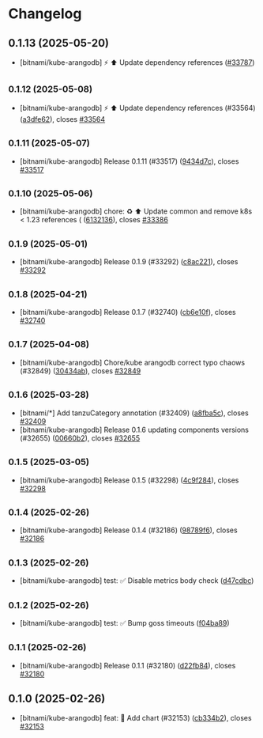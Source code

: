 # Changelog

## 0.1.13 (2025-05-20)

* [bitnami/kube-arangodb] :zap: :arrow_up: Update dependency references ([#33787](https://github.com/bitnami/charts/pull/33787))

## <small>0.1.12 (2025-05-08)</small>

* [bitnami/kube-arangodb] :zap: :arrow_up: Update dependency references (#33564) ([a3dfe62](https://github.com/bitnami/charts/commit/a3dfe62fbefc97ef866fdbc3f2c25472c46db148)), closes [#33564](https://github.com/bitnami/charts/issues/33564)

## <small>0.1.11 (2025-05-07)</small>

* [bitnami/kube-arangodb] Release 0.1.11 (#33517) ([9434d7c](https://github.com/bitnami/charts/commit/9434d7cb5843f53850b6ea9d5809fe8f93f3035c)), closes [#33517](https://github.com/bitnami/charts/issues/33517)

## <small>0.1.10 (2025-05-06)</small>

* [bitnami/kube-arangodb] chore: :recycle: :arrow_up: Update common and remove k8s < 1.23 references ( ([6132136](https://github.com/bitnami/charts/commit/6132136a1c80de7cf4ac0fa58e6a01114f0dbc59)), closes [#33386](https://github.com/bitnami/charts/issues/33386)

## <small>0.1.9 (2025-05-01)</small>

* [bitnami/kube-arangodb] Release 0.1.9 (#33292) ([c8ac221](https://github.com/bitnami/charts/commit/c8ac221845f2646e59b14111153f78745455dcc4)), closes [#33292](https://github.com/bitnami/charts/issues/33292)

## <small>0.1.8 (2025-04-21)</small>

* [bitnami/kube-arangodb] Release 0.1.7 (#32740) ([cb6e10f](https://github.com/bitnami/charts/commit/cb6e10f445931655265cbef55e4dd6584b833937)), closes [#32740](https://github.com/bitnami/charts/issues/32740)

## <small>0.1.7 (2025-04-08)</small>

* [bitnami/kube-arangodb] Chore/kube arangodb correct typo chaows (#32849) ([30434ab](https://github.com/bitnami/charts/commit/30434ab690cb6b52d248ff1289adff0c9a2d4dcd)), closes [#32849](https://github.com/bitnami/charts/issues/32849)

## <small>0.1.6 (2025-03-28)</small>

* [bitnami/*] Add tanzuCategory annotation (#32409) ([a8fba5c](https://github.com/bitnami/charts/commit/a8fba5cb01f6f4464ca7f69c50b0fbe97d837a95)), closes [#32409](https://github.com/bitnami/charts/issues/32409)
* [bitnami/kube-arangodb] Release 0.1.6 updating components versions (#32655) ([00660b2](https://github.com/bitnami/charts/commit/00660b2d4d38484b27e9754fbc0c34fa28b7b75b)), closes [#32655](https://github.com/bitnami/charts/issues/32655)

## <small>0.1.5 (2025-03-05)</small>

* [bitnami/kube-arangodb] Release 0.1.5 (#32298) ([4c9f284](https://github.com/bitnami/charts/commit/4c9f284bbe42918aacab93b6315add30528abe6b)), closes [#32298](https://github.com/bitnami/charts/issues/32298)

## <small>0.1.4 (2025-02-26)</small>

* [bitnami/kube-arangodb] Release 0.1.4 (#32186) ([98789f6](https://github.com/bitnami/charts/commit/98789f6b2c2cffaf7b6c469102fdd81a8e1c5567)), closes [#32186](https://github.com/bitnami/charts/issues/32186)

## <small>0.1.3 (2025-02-26)</small>

* [bitnami/kube-arangodb] test: :white_check_mark: Disable metrics body check ([d47cdbc](https://github.com/bitnami/charts/commit/d47cdbca7dde1b078741fcda0ad8808d942ba7d2))

## <small>0.1.2 (2025-02-26)</small>

* [bitnami/kube-arangodb] test: :white_check_mark: Bump goss timeouts ([f04ba89](https://github.com/bitnami/charts/commit/f04ba89e09d0825f5d153cfbfca3ba3109089ae5))

## <small>0.1.1 (2025-02-26)</small>

* [bitnami/kube-arangodb] Release 0.1.1 (#32180) ([d22fb84](https://github.com/bitnami/charts/commit/d22fb84f8a4ca4775b01b15d8399596f9706ddd4)), closes [#32180](https://github.com/bitnami/charts/issues/32180)

## 0.1.0 (2025-02-26)

* [bitnami/kube-arangodb] feat: :tada: Add chart (#32153) ([cb334b2](https://github.com/bitnami/charts/commit/cb334b2bd4ae4e8da28ccb373200142753421dc7)), closes [#32153](https://github.com/bitnami/charts/issues/32153)
